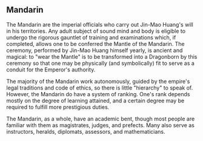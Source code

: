 ## Mandarin

The Mandarin are the imperial officials who carry out Jin-Mao Huang's will in his territories. Any adult subject of sound mind and body is eligible to undergo the rigorous gauntlet of training and examinations which, if completed, allows one to be conferred the Mantle of the Mandarin. The ceremony, performed by Jin-Mao Huang himself yearly, is ancient and magical: to "wear the Mantle" is to be transformed into a Dragonborn by this ceremony so that one may be physically (and symbolically) fit to serve as a conduit for the Emperor's authority.

The majority of the Mandarin work autonomously, guided by the empire's legal traditions and code of ethics, so there is little "hierarchy" to speak of. However, the Mandarin do have a system of ranking. One's rank depends mostly on the degree of learning attained, and a certain degree may be required to fulfill more prestigious duties.

The Mandarin, as a whole, have an academic bent, though most people are familiar with them as magistrates, judges, and prefects. Many also serve as instructors, heralds, diplomats, assessors, and mathematicians.
